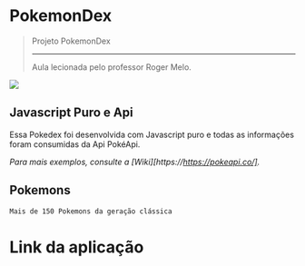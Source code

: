 # PokemonDex
> Projeto PokemonDex
> <hr>
> <p>Aula lecionada pelo professor Roger Melo.</p>





![](https://raw.githubusercontent.com/PokeAPI/sprites/master/sprites/pokemon/25.png)


## Javascript Puro e Api

Essa Pokedex foi desenvolvida com Javascript puro e todas as informações foram consumidas da Api PokéApi.

_Para mais exemplos, consulte a [Wiki][https://https://pokeapi.co/]._

## Pokemons

    Mais de 150 Pokemons da geração clássica


# Link da aplicação
<a href="https://pokemondex-zeta.vercel.app/"></a>

